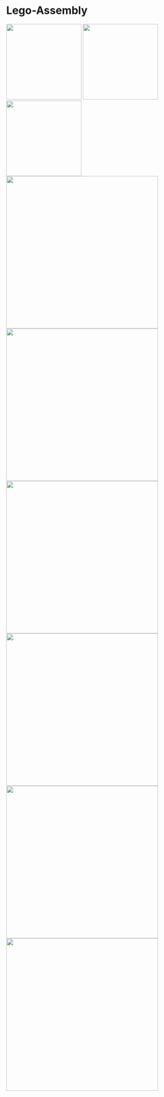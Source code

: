 # Lego-Assembly
<div>
<img width="200px" src="Empire-State-Building/Empire_State_Building.png"/>
<img width="200px" src="The-Eiffel-Tower/The_Eiffel_Tower.png"/>
<img width="200px" src="The-Leaning-Tower-of-Pisa/The_Leaning_Tower_of_Pisa.png"/>
</div>
<div>
<img width="404px" src="Lamborgini/Lamborgini.png"/>
<img width="404px" src="Apple-Tree-House/Apple_Tree_House.png"/>
<img width="404px" src="Pig-And-Zombie-Minecraft/Pig_and_Zombie_Minecraft.png"/>
<img width="404px" src="Podracer-StarWars/Podracer_StarWars.png"/>
<img width="404px" src="Rabbit-China-NewYear/Rabbit_China_NewYear.png"/>
<img width="404px" src="Lamborgini/Lamborgini.png"/>
</div>
